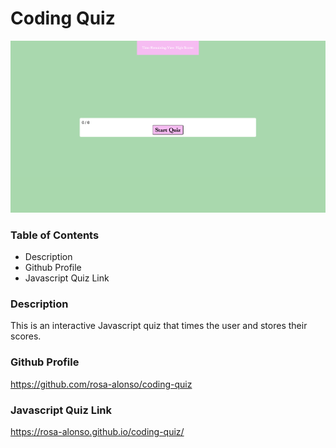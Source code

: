# Coding Quiz

![Screen Shot](./screenshot-coding-quiz.png)

### **Table of Contents**

- Description
- Github Profile
- Javascript Quiz Link

### **Description**

This is an interactive Javascript quiz that times the user and stores their scores.

### Github Profile

https://github.com/rosa-alonso/coding-quiz

### Javascript Quiz Link

https://rosa-alonso.github.io/coding-quiz/
